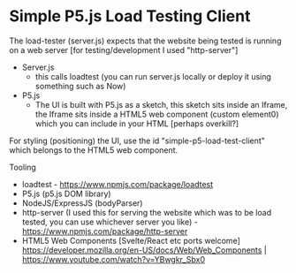 # Simple P5.js Load Testing Client 

The load-tester (server.js) expects that the website being tested is running on a web server [for testing/development I used "http-server"] 

* Server.js 
    - this calls loadtest (you can run server.js locally or deploy it using something such as Now) 
* P5.js 
    - The UI is built with P5.js as a sketch, this sketch sits inside an Iframe, the Iframe sits inside a HTML5 web component (custom element0) which you can include in your HTML [perhaps overkill?]

For styling (positioning) the UI, use the id "simple-p5-load-test-client" which belongs to the HTML5 web component. 

Tooling 
* loadtest - https://www.npmjs.com/package/loadtest 
* P5.js (p5.js DOM library)
* NodeJS/ExpressJS (bodyParser) 
* http-server (I used this for serving the website which was to be load tested, you can use whichever server you like) - https://www.npmjs.com/package/http-server 
* HTML5 Web Components [Svelte/React etc ports welcome] https://developer.mozilla.org/en-US/docs/Web/Web_Components | https://www.youtube.com/watch?v=YBwgkr_Sbx0 


